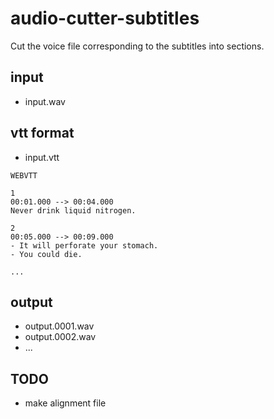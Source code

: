 # audio-cutter-subtitles
Cut the voice file corresponding to the subtitles into sections.

## input
- input.wav

## vtt format
- input.vtt
```
WEBVTT

1
00:01.000 --> 00:04.000
Never drink liquid nitrogen.

2
00:05.000 --> 00:09.000
- It will perforate your stomach.
- You could die.

...
```

## output
- output.0001.wav
- output.0002.wav
- ...

## TODO
- make alignment file
